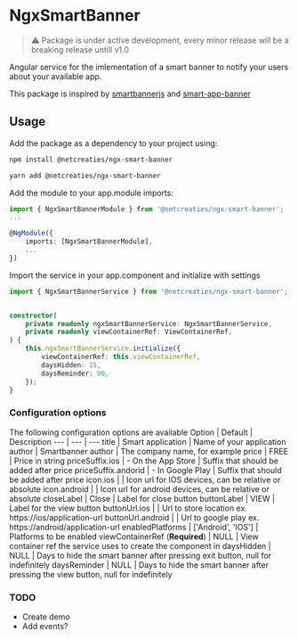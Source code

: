 # NgxSmartBanner

> :warning: Package is under active development, every minor release will be a breaking release untill v1.0

Angular service for the imlementation of a smart banner to notify your users about your available app. 

This package is inspired by [smartbannerjs](https://github.com/ain/smartbanner.js) and [smart-app-banner](https://github.com/kudago/smart-app-banner)

## Usage

Add the package as a dependency to your project using:

```bash
npm install @netcreaties/ngx-smart-banner
```

```bash
yarn add @netcreaties/ngx-smart-banner
```

Add the module to your app.module imports:
```typescript
import { NgxSmartBannerModule } from '@netcreaties/ngx-smart-banner';
...

@NgModule({
    imports: [NgxSmartBannerModule],
    ...
})
```

Import the service in your app.component and initialize with settings

```typescript
import { NgxSmartBannerService } from '@netcreaties/ngx-smart-banner';


constructor(
    private readonly ngxSmartBannerService: NgxSmartBannerService,
    private readonly viewContainerRef: ViewContainerRef,
) {
    this.ngxSmartBannerService.initialize({
        viewContainerRef: this.viewContainerRef,
        daysHidden: 15,
        daysReminder: 90,
    });
}
```

### Configuration options

The following configuration options are available
Option                              | Default               | Description
---                                 | ---                   | ---
title                               | Smart application     | Name of your application
author                              | Smartbanner author    | The company name, for example
price                               | FREE                  | Price in string
priceSuffix.ios                     |  - On the App Store   | Suffix that should be added after price
priceSuffix.andorid                 |  - In Google Play     | Suffix that should be added after price
icon.ios                            |                       | Icon url for IOS devices, can be relative or absolute
icon.android                        |                       | Icon url for android devices, can be relative or absolute
closeLabel                          | Close                 | Label for close button
buttonLabel                         | VIEW                  | Label for the view button
buttonUrl.ios                       |                       | Url to store location ex. https://ios/application-url
buttonUrl.android                   |                       | Url to google play ex. https://android/application-url
enabledPlatforms                    | ['Android', 'IOS']    | Platforms to be enabled
viewContainerRef (**Required**)     | NULL                  | View container ref the service uses to create the component in
daysHidden                          | NULL                  | Days to hide the smart banner after pressing exit button, null for indefinitely
daysReminder                        | NULL                  | Days to hide the smart banner after pressing the view button, null for indefinitely


### TODO
* Create demo
* Add events?
